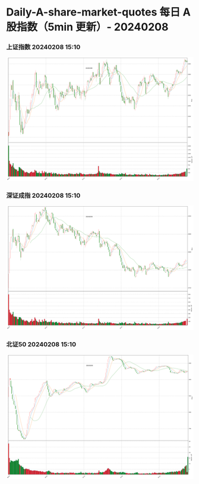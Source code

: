
# Daily-A-share-market-quotes 每日 A 股指数（5min 更新）- 20240208

### 上证指数 20240208 15:10
![](./fig/2024/2/20240208-sh000001.png)

### 深证成指 20240208 15:10
![](./fig/2024/2/20240208-sz399001.png)

### 北证50 20240208 15:10
![](./fig/2024/2/20240208-bj899050.png)
